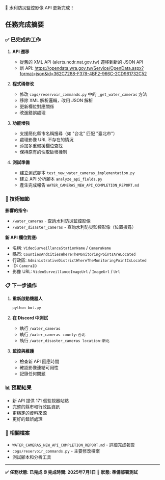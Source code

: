 🎉 水利防災監控影像 API 更新完成！

## 任務完成摘要

### ✅ 已完成的工作

1. **API 遷移**
   - 從舊的 XML API (alerts.ncdr.nat.gov.tw) 遷移到新的 JSON API
   - 新 API: https://opendata.wra.gov.tw/Service/OpenData.aspx?format=json&id=362C7288-F378-4BF2-966C-2CD961732C52

2. **程式碼修改**
   - 修改 `cogs/reservoir_commands.py` 中的 `_get_water_cameras` 方法
   - 移除 XML 解析邏輯，改用 JSON 解析
   - 更新欄位對應關係
   - 改進錯誤處理

3. **功能增強**
   - 支援簡化縣市名稱搜尋（如 "台北" 匹配 "臺北市"）
   - 處理影像 URL 不存在的情況
   - 添加多重備援欄位查找
   - 保持原有的快取破壞機制

4. **測試準備**
   - 建立測試腳本 `test_new_water_cameras_implementation.py`
   - 建立 API 分析腳本 `analyze_api_fields.py`
   - 產生完成報告 `WATER_CAMERAS_NEW_API_COMPLETION_REPORT.md`

### 🔧 技術細節

**影響的指令:**
- `/water_cameras` - 查詢水利防災監控影像
- `/water_disaster_cameras` - 查詢水利防災監控影像（位置搜尋）

**新 API 欄位對應:**
- 名稱: `VideoSurveillanceStationName` / `CameraName`
- 縣市: `CountiesAndCitiesWhereTheMonitoringPointsAreLocated`
- 行政區: `AdministrativeDistrictWhereTheMonitoringPointIsLocated`
- ID: `CameraID`
- 影像 URL: `VideoSurveillanceImageUrl` / `ImageUrl` / `Url`

### 📋 下一步操作

1. **重新啟動機器人**
   ```bash
   python bot.py
   ```

2. **在 Discord 中測試**
   - 執行 `/water_cameras`
   - 執行 `/water_cameras county:台北`
   - 執行 `/water_disaster_cameras location:新北`

3. **監控與維護**
   - 檢查新 API 回應時間
   - 確認影像連結可用性
   - 記錄任何問題

### 📊 預期結果

- 新 API 提供 171 個監視器站點
- 完整的縣市和行政區資訊
- 更穩定的資料來源
- 更好的錯誤處理

### 📄 相關檔案

- `WATER_CAMERAS_NEW_API_COMPLETION_REPORT.md` - 詳細完成報告
- `cogs/reservoir_commands.py` - 主要修改檔案
- 測試腳本和分析工具

---

**✅ 任務狀態: 已完成**
**⏰ 完成時間: 2025年7月1日**
**🔧 狀態: 準備部署測試**
